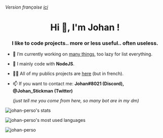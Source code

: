 ###### Version française [ici](https://github.com/johan-perso/johan-perso/blob/main/README.md)

<h1 align="center">Hi 👋, I'm Johan !</h1>
<h3 align="center">I like to code projects.. more or less useful.. often useless.</h3>

- 🔭 I’m currently working on [many things](https://johanstickman.com/#project), too lazy for list everything.

- 🌱 I mainly code with **NodeJS**.

- 👨‍💻 All of my publics projects are [here](https://johanstickman.com/#project) (but in french).

- 📫 If you want to contact me: **Johan#8021 (Discord), @Johan_Stickman (Twitter)**

    *(just tell me you come from here, so many bot are in my dm)*

<p><img src="https://github-readme-stats.vercel.app/api?username=johan-perso&show_icons=true&locale=en" alt="johan-perso's stats"/></p>

<p><img src="https://github-readme-stats.vercel.app/api/top-langs?username=johan-perso&show_icons=true&locale=en&layout=compact" alt="johan-perso's most used languages"/></p>

<p><img align="center" src="https://github-readme-streak-stats.herokuapp.com/?user=johan-perso&" alt="johan-perso" /></p>
<!-- Made with https://rahuldkjain.github.io/gh-profile-readme-generator -->
